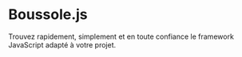 # Boussole.js
Trouvez rapidement, simplement et en toute confiance le framework JavaScript adapté à votre projet.
